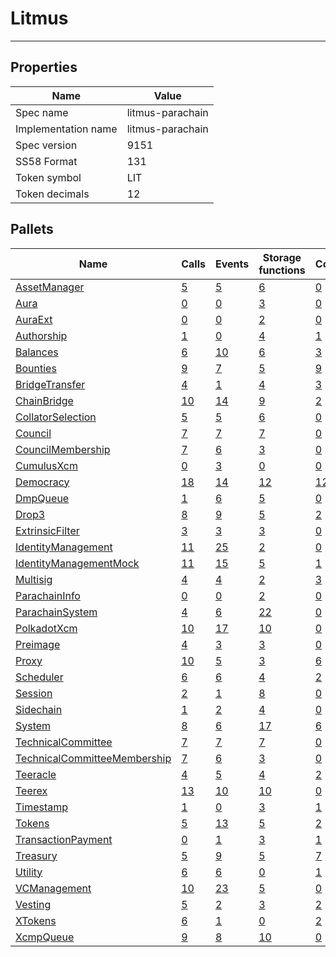 # Litmus

---------

## Properties
| Name | Value |
| -------- | -------- |
| Spec name     | litmus-parachain     |
| Implementation name     | litmus-parachain     |
| Spec version     | 9151     |
| SS58 Format     | 131     |
| Token symbol      | LIT     |
| Token decimals      | 12     |

## Pallets
| Name | Calls | Events | Storage functions | Constants | Errors |
| -------- | -------- | -------- | -------- | -------- | -------- |
| [AssetManager](assetmanager.md) | [5](assetmanager.md#calls) | [5](assetmanager.md#events) | [6](assetmanager.md#storage-functions) | [0](assetmanager.md#constants) | [5](assetmanager.md#errors) |
| [Aura](aura.md) | [0](aura.md#calls) | [0](aura.md#events) | [3](aura.md#storage-functions) | [0](aura.md#constants) | [0](aura.md#errors) |
| [AuraExt](auraext.md) | [0](auraext.md#calls) | [0](auraext.md#events) | [2](auraext.md#storage-functions) | [0](auraext.md#constants) | [0](auraext.md#errors) |
| [Authorship](authorship.md) | [1](authorship.md#calls) | [0](authorship.md#events) | [4](authorship.md#storage-functions) | [1](authorship.md#constants) | [7](authorship.md#errors) |
| [Balances](balances.md) | [6](balances.md#calls) | [10](balances.md#events) | [6](balances.md#storage-functions) | [3](balances.md#constants) | [8](balances.md#errors) |
| [Bounties](bounties.md) | [9](bounties.md#calls) | [7](bounties.md#events) | [5](bounties.md#storage-functions) | [9](bounties.md#constants) | [11](bounties.md#errors) |
| [BridgeTransfer](bridgetransfer.md) | [4](bridgetransfer.md#calls) | [1](bridgetransfer.md#events) | [4](bridgetransfer.md#storage-functions) | [3](bridgetransfer.md#constants) | [4](bridgetransfer.md#errors) |
| [ChainBridge](chainbridge.md) | [10](chainbridge.md#calls) | [14](chainbridge.md#events) | [9](chainbridge.md#storage-functions) | [2](chainbridge.md#constants) | [20](chainbridge.md#errors) |
| [CollatorSelection](collatorselection.md) | [5](collatorselection.md#calls) | [5](collatorselection.md#events) | [6](collatorselection.md#storage-functions) | [0](collatorselection.md#constants) | [10](collatorselection.md#errors) |
| [Council](council.md) | [7](council.md#calls) | [7](council.md#events) | [7](council.md#storage-functions) | [0](council.md#constants) | [10](council.md#errors) |
| [CouncilMembership](councilmembership.md) | [7](councilmembership.md#calls) | [6](councilmembership.md#events) | [3](councilmembership.md#storage-functions) | [0](councilmembership.md#constants) | [3](councilmembership.md#errors) |
| [CumulusXcm](cumulusxcm.md) | [0](cumulusxcm.md#calls) | [3](cumulusxcm.md#events) | [0](cumulusxcm.md#storage-functions) | [0](cumulusxcm.md#constants) | [0](cumulusxcm.md#errors) |
| [Democracy](democracy.md) | [18](democracy.md#calls) | [14](democracy.md#events) | [12](democracy.md#storage-functions) | [12](democracy.md#constants) | [23](democracy.md#errors) |
| [DmpQueue](dmpqueue.md) | [1](dmpqueue.md#calls) | [6](dmpqueue.md#events) | [5](dmpqueue.md#storage-functions) | [0](dmpqueue.md#constants) | [2](dmpqueue.md#errors) |
| [Drop3](drop3.md) | [8](drop3.md#calls) | [9](drop3.md#events) | [5](drop3.md#storage-functions) | [2](drop3.md#constants) | [15](drop3.md#errors) |
| [ExtrinsicFilter](extrinsicfilter.md) | [3](extrinsicfilter.md#calls) | [3](extrinsicfilter.md#events) | [3](extrinsicfilter.md#storage-functions) | [0](extrinsicfilter.md#constants) | [4](extrinsicfilter.md#errors) |
| [IdentityManagement](identitymanagement.md) | [11](identitymanagement.md#calls) | [25](identitymanagement.md#events) | [2](identitymanagement.md#storage-functions) | [0](identitymanagement.md#constants) | [2](identitymanagement.md#errors) |
| [IdentityManagementMock](identitymanagementmock.md) | [11](identitymanagementmock.md#calls) | [15](identitymanagementmock.md#events) | [5](identitymanagementmock.md#storage-functions) | [1](identitymanagementmock.md#constants) | [19](identitymanagementmock.md#errors) |
| [Multisig](multisig.md) | [4](multisig.md#calls) | [4](multisig.md#events) | [2](multisig.md#storage-functions) | [3](multisig.md#constants) | [14](multisig.md#errors) |
| [ParachainInfo](parachaininfo.md) | [0](parachaininfo.md#calls) | [0](parachaininfo.md#events) | [2](parachaininfo.md#storage-functions) | [0](parachaininfo.md#constants) | [0](parachaininfo.md#errors) |
| [ParachainSystem](parachainsystem.md) | [4](parachainsystem.md#calls) | [6](parachainsystem.md#events) | [22](parachainsystem.md#storage-functions) | [0](parachainsystem.md#constants) | [8](parachainsystem.md#errors) |
| [PolkadotXcm](polkadotxcm.md) | [10](polkadotxcm.md#calls) | [17](polkadotxcm.md#events) | [10](polkadotxcm.md#storage-functions) | [0](polkadotxcm.md#constants) | [13](polkadotxcm.md#errors) |
| [Preimage](preimage.md) | [4](preimage.md#calls) | [3](preimage.md#events) | [3](preimage.md#storage-functions) | [0](preimage.md#constants) | [6](preimage.md#errors) |
| [Proxy](proxy.md) | [10](proxy.md#calls) | [5](proxy.md#events) | [3](proxy.md#storage-functions) | [6](proxy.md#constants) | [8](proxy.md#errors) |
| [Scheduler](scheduler.md) | [6](scheduler.md#calls) | [6](scheduler.md#events) | [4](scheduler.md#storage-functions) | [2](scheduler.md#constants) | [5](scheduler.md#errors) |
| [Session](session.md) | [2](session.md#calls) | [1](session.md#events) | [8](session.md#storage-functions) | [0](session.md#constants) | [5](session.md#errors) |
| [Sidechain](sidechain.md) | [1](sidechain.md#calls) | [2](sidechain.md#events) | [4](sidechain.md#storage-functions) | [0](sidechain.md#constants) | [2](sidechain.md#errors) |
| [System](system.md) | [8](system.md#calls) | [6](system.md#events) | [17](system.md#storage-functions) | [6](system.md#constants) | [6](system.md#errors) |
| [TechnicalCommittee](technicalcommittee.md) | [7](technicalcommittee.md#calls) | [7](technicalcommittee.md#events) | [7](technicalcommittee.md#storage-functions) | [0](technicalcommittee.md#constants) | [10](technicalcommittee.md#errors) |
| [TechnicalCommitteeMembership](technicalcommitteemembership.md) | [7](technicalcommitteemembership.md#calls) | [6](technicalcommitteemembership.md#events) | [3](technicalcommitteemembership.md#storage-functions) | [0](technicalcommitteemembership.md#constants) | [3](technicalcommitteemembership.md#errors) |
| [Teeracle](teeracle.md) | [4](teeracle.md#calls) | [5](teeracle.md#events) | [4](teeracle.md#storage-functions) | [2](teeracle.md#constants) | [8](teeracle.md#errors) |
| [Teerex](teerex.md) | [13](teerex.md#calls) | [10](teerex.md#events) | [10](teerex.md#storage-functions) | [0](teerex.md#constants) | [16](teerex.md#errors) |
| [Timestamp](timestamp.md) | [1](timestamp.md#calls) | [0](timestamp.md#events) | [3](timestamp.md#storage-functions) | [1](timestamp.md#constants) | [0](timestamp.md#errors) |
| [Tokens](tokens.md) | [5](tokens.md#calls) | [13](tokens.md#events) | [5](tokens.md#storage-functions) | [2](tokens.md#constants) | [8](tokens.md#errors) |
| [TransactionPayment](transactionpayment.md) | [0](transactionpayment.md#calls) | [1](transactionpayment.md#events) | [3](transactionpayment.md#storage-functions) | [1](transactionpayment.md#constants) | [0](transactionpayment.md#errors) |
| [Treasury](treasury.md) | [5](treasury.md#calls) | [9](treasury.md#events) | [5](treasury.md#storage-functions) | [7](treasury.md#constants) | [5](treasury.md#errors) |
| [Utility](utility.md) | [6](utility.md#calls) | [6](utility.md#events) | [0](utility.md#storage-functions) | [1](utility.md#constants) | [1](utility.md#errors) |
| [VCManagement](vcmanagement.md) | [10](vcmanagement.md#calls) | [23](vcmanagement.md#events) | [5](vcmanagement.md#storage-functions) | [0](vcmanagement.md#constants) | [10](vcmanagement.md#errors) |
| [Vesting](vesting.md) | [5](vesting.md#calls) | [2](vesting.md#events) | [3](vesting.md#storage-functions) | [2](vesting.md#constants) | [5](vesting.md#errors) |
| [XTokens](xtokens.md) | [6](xtokens.md#calls) | [1](xtokens.md#events) | [0](xtokens.md#storage-functions) | [2](xtokens.md#constants) | [19](xtokens.md#errors) |
| [XcmpQueue](xcmpqueue.md) | [9](xcmpqueue.md#calls) | [8](xcmpqueue.md#events) | [10](xcmpqueue.md#storage-functions) | [0](xcmpqueue.md#constants) | [5](xcmpqueue.md#errors) |